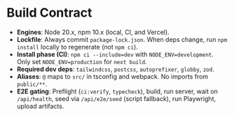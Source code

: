 # Build Contract

- **Engines**: Node 20.x, npm 10.x (local, CI, and Vercel).
- **Lockfile**: Always commit `package-lock.json`. When deps change, run `npm install` locally to regenerate (not `npm ci`).
- **Install phase (CI)**: `npm ci --include=dev` with `NODE_ENV=development`. Only set `NODE_ENV=production` for `next build`.
- **Required dev deps**: `tailwindcss`, `postcss`, `autoprefixer`, `globby`, `zod`.
- **Aliases**: `@` maps to `src/` in tsconfig and webpack. No imports from `public/**`.
- **E2E gating**: Preflight (`ci:verify`, `typecheck`), build, run server, wait on `/api/health`, seed via `/api/e2e/seed` (script fallback), run Playwright, upload artifacts.
